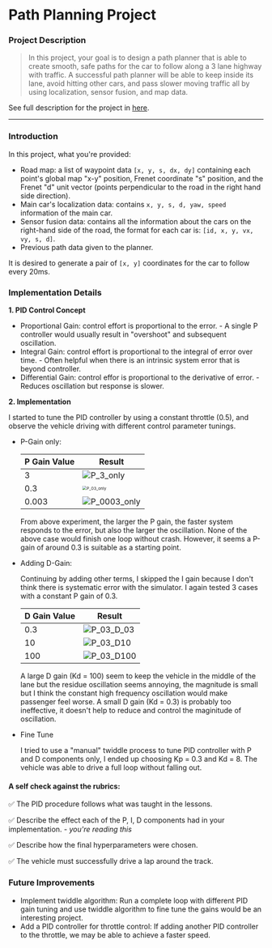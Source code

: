 # Path Planning Project

### Project Description

>  In this project, your goal is to design a path planner that is able to create smooth, safe paths for the car to follow along a 3 lane highway with traffic. A successful path planner will be able to keep inside its lane, avoid hitting other cars, and pass slower moving traffic all by using localization, sensor fusion, and map data.

See full description for the project in [here](https://github.com/linyilu0323/CarND_P7_PathPlanning/blob/master/Project_Instructions.md).

------

### Introduction

In this project, what you're provided:

- Road map: a list of waypoint data `[x, y, s, dx, dy]` containing each point's global map "x-y" position, Frenet coordinate "s" position, and the Frenet "d" unit vector (points perpendicular to the road in the right hand side direction).
- Main car's localization data: contains `x, y, s, d, yaw, speed` information of the main car.
- Sensor fusion data: contains all the information about the cars on the right-hand side of the road, the format for each car is: `[id, x, y, vx, vy, s, d]`.
- Previous path data given to the planner.

It is desired to generate a pair of `[x, y]` coordinates for the car to follow every 20ms.

### Implementation Details

**1. PID Control Concept**

   - Proportional Gain: control effort is proportional to the error. - A single P controller would usually result in "overshoot" and subsequent oscillation.
   - Integral Gain: control effort is proportional to the integral of error over time. - Often helpful when there is an intrinsic system error that is beyond controller.
   - Differential Gain: control effor is proportional to the derivative of error. - Reduces oscillation but response is slower.

**2. Implementation**

I started to tune the PID controller by using a constant throttle (0.5), and observe the vehicle driving with different control parameter tunings.

- P-Gain only: 

  | P Gain Value | Result                                                       |
  | ------------ | ------------------------------------------------------------ |
  | 3            | ![P_3_only](/Users/linyilv/Documents/SDCND/CarND-P8-PIDControl/img/P_3_only.gif) |
  | 0.3          | <img src="/Users/linyilv/Documents/SDCND/CarND-P8-PIDControl/img/P_03_only.gif" alt="P_03_only" style="zoom:50%;" /> |
  | 0.003        | ![P_0003_only](/Users/linyilv/Documents/SDCND/CarND-P8-PIDControl/img/P_0003_only.gif) |

  From above experiment, the larger the P gain, the faster system responds to the error, but also the larger the oscillation. None of the above case would finish one loop without crash. However, it seems a P-gain of around 0.3 is suitable as a starting point.

- Adding D-Gain:

  Continuing by adding other terms, I skipped the I gain because I don't think there is systematic error with the simulator. I again tested 3 cases with a constant P gain of 0.3.

  | D Gain Value | Result                                                       |
  | ------------ | ------------------------------------------------------------ |
  | 0.3          | ![P_03_D_03](/Users/linyilv/Documents/SDCND/CarND-P8-PIDControl/img/P_03_D_03.gif) |
  | 10           | ![P_03_D10](/Users/linyilv/Documents/SDCND/CarND-P8-PIDControl/img/P_03_D10.gif) |
  | 100          | ![P_03_D100](/Users/linyilv/Documents/SDCND/CarND-P8-PIDControl/img/P_03_D100.gif) |

  A large D gain (Kd = 100) seem to keep the vehicle in the middle of the lane but the residue oscillation seems annoying, the magnitude is small but I think the constant high frequency oscillation would make passenger feel worse. A small D gain (Kd = 0.3) is probably too ineffective, it doesn't help to reduce and control the maginitude of oscillation.

- Fine Tune

  I tried to use a "manual" twiddle process to tune PID controller with P and D components only, I ended up choosing Kp = 0.3 and Kd = 8. The vehicle was able to drive a full loop without falling out.

#### **A self check against the rubrics:**

:white_check_mark: The PID procedure follows what was taught in the lessons.

:white_check_mark: Describe the effect each of the P, I, D components had in your implementation.  *- you're reading this*

:white_check_mark: Describe how the final hyperparameters were chosen. 

:white_check_mark: The vehicle must successfully drive a lap around the track.


### Future Improvements

- Implement twiddle algorithm: Run a complete loop with different PID gain tuning and use twiddle algorithm to fine tune the gains would be an interesting project. 
- Add a PID controller for throttle control: If adding another PID controller to the throttle, we may be able to achieve a faster speed.

